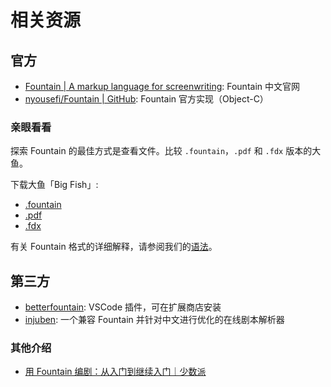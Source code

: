 # 相关资源

## 官方

- [Fountain | A markup language for screenwriting](https://fountain.io/): Fountain 中文官网
- [nyousefi/Fountain | GitHub](https://github.com/nyousefi/Fountain): Fountain 官方实现（Object-C）

### 亲眼看看

探索 Fountain 的最佳方式是查看文件。比较 `.fountain`，`.pdf` 和 `.fdx` 版本的大鱼。

下载大鱼「Big Fish」:

- [.fountain](https://fountain.io/_downloads/Big-Fish.fountain)
- [.pdf](https://fountain.io/_downloads/Big%20Fish.pdf)
- [.fdx](https://fountain.io/_downloads/Big%20Fish.fdx)

有关 Fountain 格式的详细解释，请参阅我们的[语法](/guide/syntax)。

## 第三方

- [betterfountain](https://github.com/piersdeseilligny/betterfountain): VSCode 插件，可在扩展商店安装
- [injuben](https://github.com/injuben/injuben): 一个兼容 Fountain 并针对中文进行优化的在线剧本解析器

### 其他介绍

- [用 Fountain 编剧：从入门到继续入门｜少数派](https://sspai.com/post/35135)
